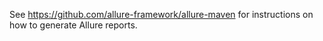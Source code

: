 See https://github.com/allure-framework/allure-maven for instructions on how to generate Allure reports.
